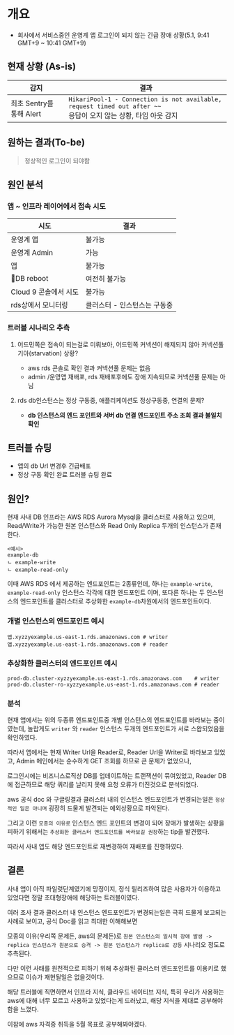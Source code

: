 # 개요

- 회사에서 서비스중인 운영계 앱 로그인이 되지 않는 긴급 장애 상황(5.1, 9:41 GMT+9 ~ 10:41 GMT+9) 

## 현재 상황 (As-is)

| 감지 | 결과 |
| --- | --- |
| 최초 Sentry를 통해 Alert | `HikariPool-1 - Connection is not available, request timed out after ~~`<br> 응답이 오지 않는 상황, 타임 아웃 감지 |



## 원하는 결과(To-be)

> 정상적인 로그인이 되야함

## 원인 분석

### 앱 ~ 인프라 레이어에서 접속 시도

| 시도 | 결과 |
| --- | --- |
| 운영계 앱 | 불가능 |
| 운영계 Admin | 가능 |
| 앱 | 불가능 |
|DB reboot | 여전히 불가능 |
|Cloud 9 콘솔에서 시도 | 불가능 |
| rds상에서 모니터링 | 클러스터 - 인스턴스는 구동중 |

### 트러블 시나리오 추측

1. 어드민쪽은 접속이 되는걸로 미뤄보아, 어드민쪽 커넥션이 해제되지 않아 커넥션풀 기아(starvation) 상황?
    - aws rds 콘솔로 확인 결과 커넥션풀 문제는 없음
    - admin  /운영앱 재배포, rds 재배포후에도 장애 지속되므로 커넥션풀 문제는 아님

2. rds db인스턴스는 정상 구동중, 애플리케이션도 정상구동중, 연결의 문제?
    - **db 인스턴스의 엔드 포인트와 서버 db 연결 엔드포인트 주소 조회 결과 불일치 확인**


## 트러블 슈팅

- 앱의 db Url 변경후 긴급배포
- 정상 구동 확인 완료 트러블 슈팅 완료

## 원인?

현재 사내 DB 인프라는 AWS RDS Aurora Mysql을 클러스터로 사용하고 있으며, Read/Write가 가능한 원본 인스턴스와 Read Only Replica 두개의 인스턴스가 존재한다.

    <예시>
    example-db
    ㄴ example-write
    ㄴ example-read-only

이때 AWS RDS 에서 제공하는 엔드포인트는 2종류인데, 하나는 `example-write`, `example-read-only` 인스턴스 각각에 대한 엔드포인트 이며, 또다른 하나는 두 인스턴스의 엔드포인트를 클러스터로 추상화한 `example-db`차원에서의 엔드포인트이다.

### 개별 인스턴스의 엔드포인트 예시

    앱.xyzzyexample.us-east-1.rds.amazonaws.com # writer
    앱.xyzzyexample.us-east-1.rds.amazonaws.com # reader

### 추상화한 클러스터의 엔드포인트 예시

    prod-db.cluster-xyzzyexample.us-east-1.rds.amazonaws.com    # writer
    prod-db.cluster-ro-xyzzyexample.us-east-1.rds.amazonaws.com # reader



### 분석

현재 앱에서는 위의 두종류 엔드포인트중 개별 인스턴스의 엔드포인트를 바라보는 중이였는데, 놀랍게도 `writer` 와 `reader` 인스턴스 두개의 엔드포인트가 서로 스왑되었음을 확인하였다.

따라서 앱에서는 현재 Writer Url을 Reader로, Reader Url을 Writer로 바라보고 있었고, Admin 메인에서는 순수하게 GET 조회를 하므로 큰 문제가 없었으나,

로그인시에는 비즈니스로직상 DB를 업데이트하는 트랜잭션이 묶여있었고, Reader DB에 접근하므로 해당 쿼리를 날리지 못해 요청 오류가 터진것으로 분석되었다.

aws 공식 doc 와 구글링결과 클러스터 내의 인스턴스 엔드포인트가 변경되는일은 `정상적인 일은 아니며` 굉장히 드물게 발견되는 예외상황으로 파악된다.

그리고 이런 `모종의 이유로` 인스턴스 엔드 포인트의 변경이 되어 장애가 발생하는 상황을 피하기 위해서는 `추상화한 클러스터 엔드포인트를 바라보길 권장`하는 tip을 발견했다.

따라서 사내 앱도 해당 엔드포인트로 재변경하여 재배포를 진행하였다.

## 결론

사내 앱이 아직 파일럿단계였기에 망정이지, 정식 릴리즈하여 많은 사용자가 이용하고 있었다면 정말 초대형장애에 해당하는 트러블이였다.

여러 조사 결과 클러스터 내 인스턴스 엔드포인트가 변경되는일은 극히 드물게 보고되는 사례로 보이고, 공식 Doc를 읽고 최대한 이해해보면

모종의 이유(우리쪽 문제든, aws의 문제든)로  `원본 인스턴스의 일시적 장애 발생 -> replica 인스턴스가 원본으로 승격 -> 원본 인스턴스가 replica로 강등` 시나리오 정도로 추측된다.

다만 이런 사태를 원천적으로 피하기 위해 추상화된 클러스터 엔드포인트를 이용키로 했으므로 이슈가 재현될일은 없을것이다.

해당 트러블에 직면하면서 인프라 지식, 클라우드 네이티브 지식, 특히 우리가 사용하는 aws에 대해 너무 모르고 사용하고 있었다는게 드러났고, 해당 지식을 제대로 공부해야함을 느꼈다.

이참에 aws 자격증 취득을 5월 목표로 공부해봐야겠다.